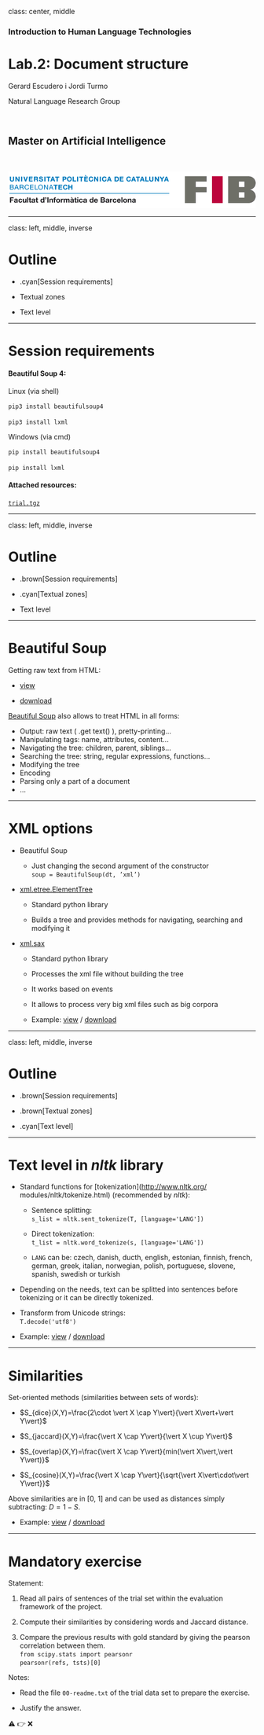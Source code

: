 class: center, middle

### Introduction to Human Language Technologies

# Lab.2: Document structure

Gerard Escudero i Jordi Turmo

Natural Language Research Group

<br>

## Master on Artificial Intelligence

<br>

![:scale 75%](fib.png)

---
class: left, middle, inverse

# Outline

* .cyan[Session requirements]

* Textual zones

* Text level

---

# Session requirements

#### Beautiful Soup 4:

Linux (via shell)
```
pip3 install beautifulsoup4

pip3 install lxml
```
Windows (via cmd)
```
pip install beautifulsoup4

pip install lxml
```

#### Attached resources:

[`trial.tgz`](resources/trial.tgz)

---
class: left, middle, inverse

# Outline

* .brown[Session requirements]

* .cyan[Textual zones]

* Text level


---

# Beautiful Soup 

Getting raw text from HTML:

* [view](codes/html.html)

* [download](codes/html.ipynb)

[Beautiful Soup](https://www.crummy.com/software/BeautifulSoup/bs4/doc/) also allows to treat HTML in all forms:

* Output: raw text ( .get text() ), pretty-printing...
* Manipulating tags: name, attributes, content...
* Navigating the tree: children, parent, siblings...
* Searching the tree: string, regular expressions, functions...
* Modifying the tree
* Encoding
* Parsing only a part of a document
* ...

---

# XML options

* Beautiful Soup

  - Just changing the second argument of the constructor <br>
`soup = BeautifulSoup(dt, ’xml’)`

* [xml.etree.ElementTree](https://docs.python.org/3.7/library/xml.etree.elementtree.html)

  - Standard python library

  - Builds a tree and provides methods for navigating, searching and modifying it

* [xml.sax](https://docs.python.org/3.7/library/xml.sax.html)

  - Standard python library

  - Processes the xml file without building the tree

  - It works based on events

  - It allows to process very big xml files such as big corpora

  - Example: [view](codes/sax.html) / [download](codes/sax.ipynb)

---
class: left, middle, inverse

# Outline

* .brown[Session requirements]

* .brown[Textual zones]

* .cyan[Text level]

---

# Text level in *nltk* library

* Standard functions for [tokenization](http://www.nltk.org/ modules/nltk/tokenize.html) (recommended by *nltk*):

  - Sentence splitting: <br>
`s_list = nltk.sent_tokenize(T, [language='LANG'])`

  - Direct tokenization: <br> 
`t_list = nltk.word_tokenize(s, [language='LANG'])`

  - `LANG` can be:
czech, danish, ducth, english, estonian, finnish, french,
german, greek, italian, norwegian, polish, portuguese,
slovene, spanish, swedish or turkish

* Depending on the needs, text can be splitted into
sentences before tokenizing or it can be directly tokenized.

* Transform from Unicode strings: <br>
`T.decode('utf8')`

* Example: [view](codes/token.html) / [download](codes/token.ipynb)

---

# Similarities

Set-oriented methods (similarities between sets of words):

* $S_{dice}(X,Y)=\frac{2\cdot \vert X \cap Y\vert}{\vert X\vert+\vert Y\vert}$

* $S_{jaccard}(X,Y)=\frac{\vert X \cap Y\vert}{\vert X \cup Y\vert}$

* $S_{overlap}(X,Y)=\frac{\vert X \cap Y\vert}{min(\vert X\vert,\vert Y\vert)}$

* $S_{cosine}(X,Y)=\frac{\vert X \cap Y\vert}{\sqrt{\vert X\vert\cdot\vert Y\vert}}$

Above similarities are in [0, 1] and can be used as distances simply
subtracting: $D = 1 − S$.

* Example: [view](codes/jaccard.html) / [download](codes/jaccard.ipynb)

---

# Mandatory exercise

Statement:

1. Read all pairs of sentences of the trial set within the
evaluation framework of the project.

2. Compute their similarities by considering words and
Jaccard distance.

3. Compare the previous results with gold standard by giving
the pearson correlation between them. <br>
`from scipy.stats import pearsonr` <br>
`pearsonr(refs, tsts)[0]`

Notes:

* Read the file `00-readme.txt` of the trial data set to
prepare the exercise.

* Justify the answer.

⚠️ 
👉
❌



